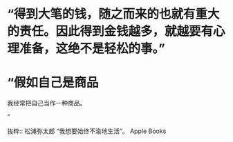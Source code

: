 # “得到大笔的钱，随之而来的也就有重大的责任。因此得到金钱越多，就越要有心理准备，这绝不是轻松的事。”

# “假如自己是商品

我经常把自己当作一种商品。

”

抜粋:: 松浦弥太郎  “我想要始终不渝地生活”。 Apple Books  
